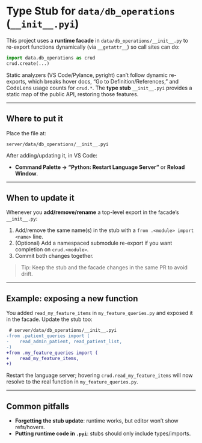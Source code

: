 
# Type Stub for `data/db_operations` (`__init__.pyi`)

This project uses a **runtime facade** in `data/db_operations/__init__.py` to re-export
functions dynamically (via `__getattr__`) so call sites can do:

```python
import data.db_operations as crud
crud.create(...)
```

Static analyzers (VS Code/Pylance, pyright) can’t follow dynamic re-exports, which breaks
hover docs, “Go to Definition/References,” and CodeLens usage counts for `crud.*`.
The **type stub** `__init__.pyi` provides a static map of the public API, restoring those features.

---

## Where to put it

Place the file at:
```
server/data/db_operations/__init__.pyi
```

After adding/updating it, in VS Code:
- **Command Palette → “Python: Restart Language Server”** or **Reload Window**.

---

## When to update it

Whenever you **add/remove/rename** a top-level export in the facade’s `__init__.py`:
1. Add/remove the same name(s) in the stub with a `from .<module> import <name>` line.
2. (Optional) Add a namespaced submodule re-export if you want completion on `crud.<module>`.
3. Commit both changes together.

> Tip: Keep the stub and the facade changes in the same PR to avoid drift.

---

## Example: exposing a new function

You added `read_my_feature_items` in `my_feature_queries.py` and exposed it in the facade.
Update the stub too:

```diff
 # server/data/db_operations/__init__.pyi
-from .patient_queries import (
-    read_admin_patient, read_patient_list,
-)
+from .my_feature_queries import (
+    read_my_feature_items,
+)
```

Restart the language server; hovering `crud.read_my_feature_items` will now resolve to the
real function in `my_feature_queries.py`.

---

## Common pitfalls

- **Forgetting the stub update**: runtime works, but editor won’t show refs/hovers.
- **Putting runtime code in `.pyi`**: stubs should only include types/imports.